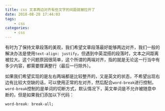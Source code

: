 ```yaml
---
title: css 文本两边对齐有些文字的间距就被拉开了
date: 2018-08-28 17:44:03
tags: 
    - css
categories:
    - css
---
```


有时为了保持文章段落的美观，我们希望文章段落最好能够两边对齐，我们一般的解决办法是使用`text-align: justify`，但遇到中英混搭的段落时，文本之间距离被拉大。这个问题原因很简单，这个所谓的两端对齐，指的就是无论这一行当中有多少内容，都需要撑满整行（最后一行除外）。

如果我们希望实现的是左右两端都是比较整齐的，又是英文的状态，不希望出现右边有比较大空缺的话，可以使用正常的左对齐，然后配合`word-break`进行控制，`word-break`控制的是单词的切断方式，默认情况下，英文单词是不允许被随意中断的，但是如果我们添加以下代码：
``` css
word-break: break-all;
```

